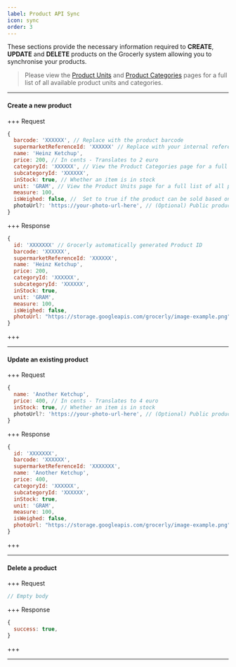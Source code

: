 ```yaml
---
label: Product API Sync
icon: sync
order: 3
---
```


These sections provide the necessary information required to **CREATE**, **UPDATE** and **DELETE** products on the Grocerly system allowing you to synchronise your products.

> Please view the [Product Units](units.md) and [Product Categories](categories.md) pages for a full list of all available product units and categories.

---

#### Create a new product

+++ Request

```js [!badge variant="primary" text="POST"] /supermarket/products
{
  barcode: 'XXXXXX', // Replace with the product barcode
  supermarketReferenceId: 'XXXXXX' // Replace with your internal reference ID for this product
  name: 'Heinz Ketchup',
  price: 200, // In cents - Translates to 2 euro
  categoryId: 'XXXXXX', // View the Product Categories page for a full list of all possible categories
  subcategoryId: 'XXXXXX',
  inStock: true, // Whether an item is in stock
  unit: 'GRAM', // View the Product Units page for a full list of all possible units
  measure: 100,
  isWeighed: false, //  Set to true if the product can be sold based on weight
  photoUrl?: 'https://your-photo-url-here', // (Optional) Public product photo url
}
```

+++ Response

```js
{
  id: 'XXXXXXX' // Grocerly automatically generated Product ID
  barcode: 'XXXXXX',
  supermarketReferenceId: 'XXXXXX',
  name: 'Heinz Ketchup',
  price: 200,
  categoryId: 'XXXXXX',
  subcategoryId: 'XXXXXX',
  inStock: true,
  unit: 'GRAM',
  measure: 100,
  isWeighed: false,
  photoUrl: "https://storage.googleapis.com/grocerly/image-example.png",
}
```

+++

---

#### Update an existing product

+++ Request

```js [!badge variant="warning" text="PUT"] /supermarket/products/:PRODUCT_BARCODE:
{
  name: 'Another Ketchup',
  price: 400, // In cents - Translates to 4 euro
  inStock: true, // Whether an item is in stock
  photoUrl?: 'https://your-photo-url-here', // (Optional) Public product photo url
}
```

+++ Response

```js
{
  id: 'XXXXXXX',
  barcode: 'XXXXXX',
  supermarketReferenceId: 'XXXXXXX',
  name: 'Another Ketchup',
  price: 400,
  categoryId: 'XXXXXX',
  subcategoryId: 'XXXXXX',
  inStock: true,
  unit: 'GRAM',
  measure: 100,
  isWeighed: false,
  photoUrl: "https://storage.googleapis.com/grocerly/image-example.png",
}
```

+++

---

#### Delete a product

+++ Request

```js [!badge variant="danger" text="DELETE"] /supermarket/products/:PRODUCT_BARCODE:
// Empty body
```

+++ Response

```js
{
  success: true,
}
```

+++

---
